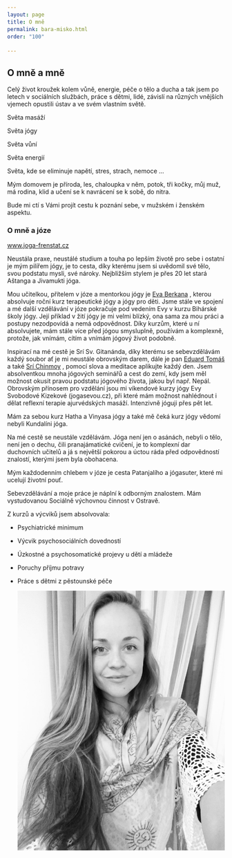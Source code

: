 ```yaml
---
layout: page
title: O mně
permalink: bara-misko.html
order: "100"

---
```

## O mně a mně

Celý život kroužek kolem vůně, energie, péče o tělo a ducha a tak jsem po letech v sociálních službách, práce s dětmi, lidé, závislí na různých vnějších vjemech opustili ústav a ve svém vlastním světě.

Světa masáží

Světa jógy

Světa vůní

Světa energií

Světa, kde se eliminuje napětí, stres, strach, nemoce ...

Mým domovem je příroda, les, chaloupka v něm, potok, tři kočky, můj muž, má rodina, klid a učení se k navrácení se k sobě, do nitra.

Bude mi ctí s Vámi projít cestu k poznání sebe, v mužském i ženském aspektu.

### O mně a józe

www.joga-frenstat.cz

Neustála praxe, neustálé studium a touha po lepším životě pro sebe i ostatní je mým pilířem jógy, je to cesta, díky kterému jsem si uvědomil své tělo, svou podstatu mysli, své nároky. Nejbližším stylem je přes 20 let stará Aštanga a Jivamukti jóga.

Mou učitelkou, přítelem v józe a mentorkou jógy je [Eva Berkana](http://www.yoga-berkana.cz/) , kterou absolvuje roční kurz terapeutické jógy a jógy pro děti. Jsme stále ve spojení a mé další vzdělávání v józe pokračuje pod vedením Evy v kurzu Bihárské školy jógy. Její příklad v žití jógy je mi velmi blízký, ona sama za mou práci a postupy nezodpovídá a nemá odpovědnost. Díky kurzům, které u ní absolvujete, mám stále více před jógou smysluplně, používám a komplexně, protože, jak vnímám, cítím a vnímám jógový život podobně.

Inspirací na mé cestě je Srí Sv. Gitanánda, díky kterému se sebevzdělávám každý soubor ať je mi neustále obrovským darem, dále je pan [Eduard Tomáš](https://cs.wikipedia.org/wiki/Eduard_Tom%C3%A1%C5%A1) a také [Srí Chinmoy](https://cs.wikipedia.org/wiki/%C5%A0r%C3%AD_%C4%8Cinmoj) , pomocí slova a meditace aplikujte každý den. Jsem absolventkou mnoha jógových seminářů a cest do zemí, kdy jsem měl možnost okusit pravou podstatu jógového života, jakou byl např. Nepál. Obrovským přínosem pro vzdělání jsou mi víkendové kurzy jógy Evy Svobodové Kizekové (jogasevou.cz), při které mám možnost nahlédnout i dělat reflexní terapie ajurvédských masáží. Intenzivně jóguji přes pět let.

Mám za sebou kurz Hatha a Vinyasa jógy a také mě čeká kurz jógy vědomí nebyli Kundalíni jóga.

Na mé cestě se neustále vzdělávám. Jóga není jen o asánách, nebyli o tělo, není jen o dechu, čili pranajámatické cvičení, je to komplexní dar duchovních učitelů a já s největší pokorou a úctou ráda před odpovědností znalostí, kterými jsem byla obohacena.

Mým každodenním chlebem v józe je cesta Patanjalího a jógasuter, které mi ucelují životní pouť.

Sebevzdělávání a moje práce je náplní k odborným znalostem. Mám vystudovanou Sociálně výchovnou činnost v Ostravě.

Z kurzů a výcviků jsem absolvovala:

* Psychiatrické minimum
* Výcvik psychosociálních dovedností
* Úzkostné a psychosomatické projevy u dětí a mládeže
* Poruchy příjmu potravy
* Práce s dětmi z pěstounské péče

  ![](/uploads/58442268_147588362953784_4686603193101058048_o.jpg)